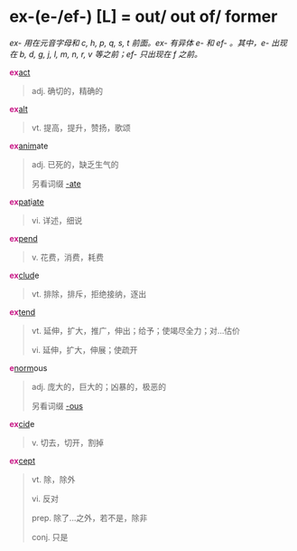 # ex-(e-/ef-) [L] = out/ out of/ former

*ex- 用在元音字母和 c, h, p, q, s, t 前面。ex- 有异体 e- 和 ef- 。其中，e- 出现在 b, d, g, j, l, m, n, r, v 等之前；ef- 只出现在 f 之前。*

<b style="color: #C71585;">ex</b>[act](_act_.md)
> adj. 确切的，精确的

<b style="color: #C71585;">ex</b>[alt](_alt_.md)
> vt. 提高，提升，赞扬，歌颂

<b style="color: #C71585;">ex</b>[anim](_anim_.md)ate
> adj. 已死的，缺乏生气的
>
> 另看词缀 [-ate](-ate.md)

<b style="color: #C71585;">ex</b>[pat](_pat_.1.md)i[ate](-ate.md)
> vi. 详述，细说

<b style="color: #C71585;">ex</b>[pend](_pend_.md)
> v. 花费，消费，耗费

<b style="color: #C71585;">ex</b>[clud](_clud_.md)e
> vt. 排除，排斥，拒绝接纳，逐出

<b style="color: #C71585;">ex</b>[tend](_tend_.md)
> vt. 延伸，扩大，推广，伸出；给予；使竭尽全力；对…估价
>
> vi. 延伸，扩大，伸展；使疏开

<b style="color: #C71585;">e</b>[norm](_norm_.md)ous
> adj. 庞大的，巨大的；凶暴的，极恶的
>
> 另看词缀 [-ous](-ous.md)

<b style="color: #C71585;">ex</b>[cid](_cid_.md)e
> v. 切去，切开，割掉

<b style="color: #C71585;">ex</b>[cept](_cap_.md)
> vt. 除，除外
>
> vi. 反对
>
> prep. 除了...之外，若不是，除非
>
> conj. 只是